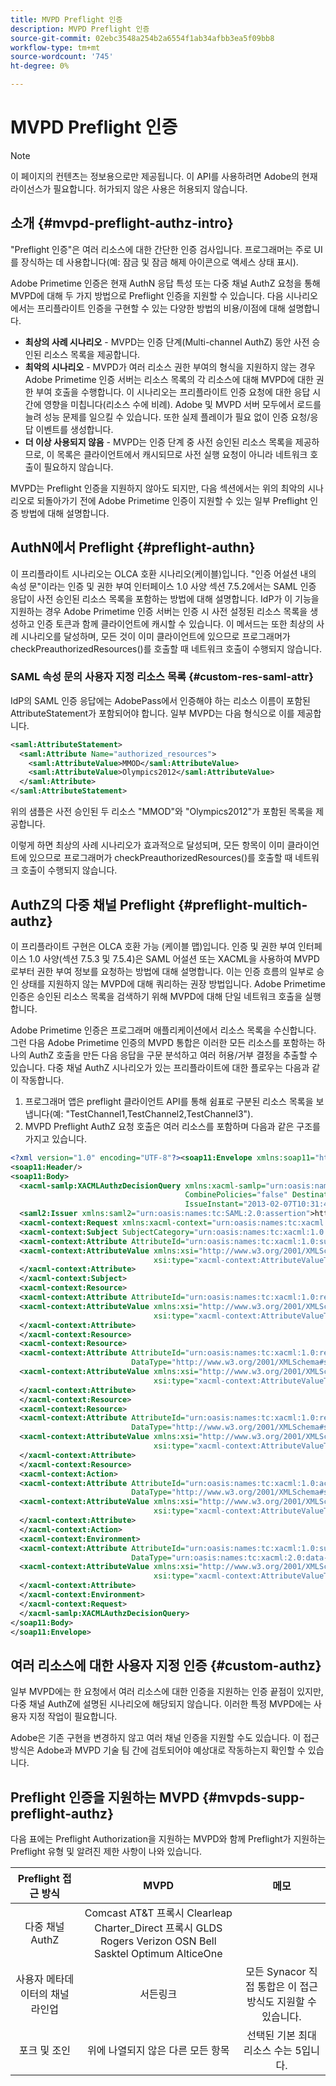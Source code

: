 ```yaml
---
title: MVPD Preflight 인증
description: MVPD Preflight 인증
source-git-commit: 02ebc3548a254b2a6554f1ab34afbb3ea5f09bb8
workflow-type: tm+mt
source-wordcount: '745'
ht-degree: 0%

---
```


# MVPD Preflight 인증

>[!NOTE]
>
>이 페이지의 컨텐츠는 정보용으로만 제공됩니다. 이 API를 사용하려면 Adobe의 현재 라이선스가 필요합니다. 허가되지 않은 사용은 허용되지 않습니다.

## 소개 {#mvpd-preflight-authz-intro}

&quot;Preflight 인증&quot;은 여러 리소스에 대한 간단한 인증 검사입니다. 프로그래머는 주로 UI를 장식하는 데 사용합니다(예: 잠금 및 잠금 해제 아이콘으로 액세스 상태 표시).

Adobe Primetime 인증은 현재 AuthN 응답 특성 또는 다중 채널 AuthZ 요청을 통해 MVPD에 대해 두 가지 방법으로 Preflight 인증을 지원할 수 있습니다.  다음 시나리오에서는 프리플라이트 인증을 구현할 수 있는 다양한 방법의 비용/이점에 대해 설명합니다.

* **최상의 사례 시나리오** - MVPD는 인증 단계(Multi-channel AuthZ) 동안 사전 승인된 리소스 목록을 제공합니다.
* **최악의 시나리오** - MVPD가 여러 리소스 권한 부여의 형식을 지원하지 않는 경우 Adobe Primetime 인증 서버는 리소스 목록의 각 리소스에 대해 MVPD에 대한 권한 부여 호출을 수행합니다. 이 시나리오는 프리플라이트 인증 요청에 대한 응답 시간에 영향을 미칩니다(리소스 수에 비례). Adobe 및 MVPD 서버 모두에서 로드를 늘려 성능 문제를 일으킬 수 있습니다. 또한 실제 플레이가 필요 없이 인증 요청/응답 이벤트를 생성합니다.
* **더 이상 사용되지 않음** - MVPD는 인증 단계 중 사전 승인된 리소스 목록을 제공하므로, 이 목록은 클라이언트에서 캐시되므로 사전 실행 요청이 아니라 네트워크 호출이 필요하지 않습니다.

MVPD는 Preflight 인증을 지원하지 않아도 되지만, 다음 섹션에서는 위의 최악의 시나리오로 되돌아가기 전에 Adobe Primetime 인증이 지원할 수 있는 일부 Preflight 인증 방법에 대해 설명합니다.

## AuthN에서 Preflight {#preflight-authn}

이 프리플라이트 시나리오는 OLCA 호환 시나리오(케이블)입니다. &quot;인증 어설션 내의 속성 문&quot;이라는 인증 및 권한 부여 인터페이스 1.0 사양 섹션 7.5.2에서는 SAML 인증 응답이 사전 승인된 리소스 목록을 포함하는 방법에 대해 설명합니다. IdP가 이 기능을 지원하는 경우 Adobe Primetime 인증 서버는 인증 시 사전 설정된 리소스 목록을 생성하고 인증 토큰과 함께 클라이언트에 캐시할 수 있습니다. 이 메서드는 또한 최상의 사례 시나리오를 달성하며, 모든 것이 이미 클라이언트에 있으므로 프로그래머가 checkPreauthorizedResources()를 호출할 때 네트워크 호출이 수행되지 않습니다.

### SAML 속성 문의 사용자 지정 리소스 목록 {#custom-res-saml-attr}

IdP의 SAML 인증 응답에는 AdobePass에서 인증해야 하는 리소스 이름이 포함된 AttributeStatement가 포함되어야 합니다.  일부 MVPD는 다음 형식으로 이를 제공합니다.

```XML
<saml:AttributeStatement>
  <saml:Attribute Name="authorized_resources">
    <saml:AttributeValue>MMOD</saml:AttributeValue>
    <saml:AttributeValue>Olympics2012</saml:AttributeValue>
  </saml:Attribute>
</saml:AttributeStatement>
```

위의 샘플은 사전 승인된 두 리소스 &quot;MMOD&quot;와 &quot;Olympics2012&quot;가 포함된 목록을 제공합니다.

이렇게 하면 최상의 사례 시나리오가 효과적으로 달성되며, 모든 항목이 이미 클라이언트에 있으므로 프로그래머가 checkPreauthorizedResources()를 호출할 때 네트워크 호출이 수행되지 않습니다.

## AuthZ의 다중 채널 Preflight {#preflight-multich-authz}

이 프리플라이트 구현은 OLCA 호환 가능 (케이블 맵)입니다.  인증 및 권한 부여 인터페이스 1.0 사양(섹션 7.5.3 및 7.5.4)은 SAML 어설션 또는 XACML을 사용하여 MVPD로부터 권한 부여 정보를 요청하는 방법에 대해 설명합니다. 이는 인증 흐름의 일부로 승인 상태를 지원하지 않는 MVPD에 대해 쿼리하는 권장 방법입니다. Adobe Primetime 인증은 승인된 리소스 목록을 검색하기 위해 MVPD에 대해 단일 네트워크 호출을 실행합니다.


Adobe Primetime 인증은 프로그래머 애플리케이션에서 리소스 목록을 수신합니다. 그런 다음 Adobe Primetime 인증의 MVPD 통합은 이러한 모든 리소스를 포함하는 하나의 AuthZ 호출을 만든 다음 응답을 구문 분석하고 여러 허용/거부 결정을 추출할 수 있습니다.  다중 채널 AuthZ 시나리오가 있는 프리플라이트에 대한 플로우는 다음과 같이 작동합니다.

1. 프로그래머 앱은 preflight 클라이언트 API를 통해 쉼표로 구분된 리소스 목록을 보냅니다(예: &quot;TestChannel1,TestChannel2,TestChannel3&quot;).
1. MVPD Preflight AuthZ 요청 호출은 여러 리소스를 포함하며 다음과 같은 구조를 가지고 있습니다.

```XML
<?xml version="1.0" encoding="UTF-8"?><soap11:Envelope xmlns:soap11="http://schemas.xmlsoap.org/soap/envelope/"> 
<soap11:Header/> 
<soap11:Body> 
  <xacml-samlp:XACMLAuthzDecisionQuery xmlns:xacml-samlp="urn:oasis:names:tc:xacml:2.0:profile:saml2.0:v2:schema:protocol" 
                                       CombinePolicies="false" Destination="https://login.idpexmaple.net/" ID="_3576604f382455d6495f342d9e07b69c" 
                                       IssueInstant="2013-02-07T10:31:40.333Z" Version="2.0"> 
  <saml2:Issuer xmlns:saml2="urn:oasis:names:tc:SAML:2.0:assertion">https://saml.sp.auth-staging.adobe.com/on-behalf-of/TestDistributors</saml2:Issuer> 
  <xacml-context:Request xmlns:xacml-context="urn:oasis:names:tc:xacml:2.0:context:schema:os"> 
  <xacml-context:Subject SubjectCategory="urn:oasis:names:tc:xacml:1.0:subject-category:access-subject"> 
  <xacml-context:Attribute AttributeId="urn:oasis:names:tc:xacml:1.0:subject:subject-id" DataType="http://www.w3.org/2001/XMLSchema#string"> 
  <xacml-context:AttributeValue xmlns:xsi="http://www.w3.org/2001/XMLSchema-instance" 
                                xsi:type="xacml-context:AttributeValueType">VFZTAQEAABQCe[...]</xacml-context:AttributeValue> 
  </xacml-context:Attribute> 
  </xacml-context:Subject> 
  <xacml-context:Resource> 
  <xacml-context:Attribute AttributeId="urn:oasis:names:tc:xacml:1.0:resource:resource-id" DataType="http://www.w3.org/2001/XMLSchema#string"> 
  <xacml-context:AttributeValue xmlns:xsi="http://www.w3.org/2001/XMLSchema-instance" 
                                xsi:type="xacml-context:AttributeValueType">TestChannel1</xacml-context:AttributeValue> 
  </xacml-context:Attribute> 
  </xacml-context:Resource> 
  <xacml-context:Resource> 
  <xacml-context:Attribute AttributeId="urn:oasis:names:tc:xacml:1.0:resource:resource-id" 
                           DataType="http://www.w3.org/2001/XMLSchema#string"> 
  <xacml-context:AttributeValue xmlns:xsi="http://www.w3.org/2001/XMLSchema-instance" 
                                xsi:type="xacml-context:AttributeValueType">TestChannel2</xacml-context:AttributeValue> 
  </xacml-context:Attribute> 
  </xacml-context:Resource> 
  <xacml-context:Resource> 
  <xacml-context:Attribute AttributeId="urn:oasis:names:tc:xacml:1.0:resource:resource-id" 
                           DataType="http://www.w3.org/2001/XMLSchema#string"> 
  <xacml-context:AttributeValue xmlns:xsi="http://www.w3.org/2001/XMLSchema-instance"
                                xsi:type="xacml-context:AttributeValueType">TestChannel3</xacml-context:AttributeValue> 
  </xacml-context:Attribute> 
  </xacml-context:Resource> 
  <xacml-context:Action> 
  <xacml-context:Attribute AttributeId="urn:oasis:names:tc:xacml:1.0:action:action-id" 
                           DataType="http://www.w3.org/2001/XMLSchema#string"> 
  <xacml-context:AttributeValue xmlns:xsi="http://www.w3.org/2001/XMLSchema-instance" 
                                xsi:type="xacml-context:AttributeValueType">VIEW</xacml-context:AttributeValue> 
  </xacml-context:Attribute> 
  </xacml-context:Action> 
  <xacml-context:Environment> 
  <xacml-context:Attribute AttributeId="urn:oasis:names:tc:xacml:1.0:subject:authn-locality:ip-address" 
                           DataType="urn:oasis:names:tc:xacml:2.0:data-type:ipAddress"> 
  <xacml-context:AttributeValue xmlns:xsi="http://www.w3.org/2001/XMLSchema-instance" 
                                xsi:type="xacml-context:AttributeValueType">127.0.0.1</xacml-context:AttributeValue> 
  </xacml-context:Attribute> 
  </xacml-context:Environment> 
  </xacml-context:Request> 
  </xacml-samlp:XACMLAuthzDecisionQuery> 
</soap11:Body> 
</soap11:Envelope>
```

## 여러 리소스에 대한 사용자 지정 인증 {#custom-authz}

일부 MVPD에는 한 요청에서 여러 리소스에 대한 인증을 지원하는 인증 끝점이 있지만, 다중 채널 AuthZ에 설명된 시나리오에 해당되지 않습니다. 이러한 특정 MVPD에는 사용자 지정 작업이 필요합니다.

Adobe은 기존 구현을 변경하지 않고 여러 채널 인증을 지원할 수도 있습니다.  이 접근 방식은 Adobe과 MVPD 기술 팀 간에 검토되어야 예상대로 작동하는지 확인할 수 있습니다.

## Preflight 인증을 지원하는 MVPD {#mvpds-supp-preflight-authz}

다음 표에는 Preflight Authorization을 지원하는 MVPD와 함께 Preflight가 지원하는 Preflight 유형 및 알려진 제한 사항이 나와 있습니다.

| Preflight 접근 방식 | MVPD | 메모 |
|:-------------------------------:|:--------------------------------------------------------------------------------------------------------:|:------------------------------------------------------------------:|
| 다중 채널 AuthZ | Comcast AT&amp;T 프록시 Clearleap Charter_Direct 프록시 GLDS Rogers Verizon OSN Bell Sasktel Optimum AlticeOne |                                                                    |
| 사용자 메타데이터의 채널 라인업 | 서든링크 | 모든 Synacor 직접 통합은 이 접근 방식도 지원할 수 있습니다. |
| 포크 및 조인 | 위에 나열되지 않은 다른 모든 항목 | 선택된 기본 최대 리소스 수는 5입니다. |

<!--
![RelatedInformation]
>* [Logout](/help/authentication/usecase-mvpd-logout.md)
>* [Authorization](/help/authentication/authz-usecase.md)
>* [MVPD Integration Features](/help/authentication/mvpd-integr-features.md)
>* [MVPD User Metadata Exchange](/help/authentication/mvpd-user-metadata-exchng.md)
>* [Preflight Authorization - Programmer Integration Guide](/help/authentication/preflight-authz.md)
>* [AuthN and AuthZ Interface 1.0 Specification](https://www.cablelabs.com/specifications/CL-SP-AUTH1.0-I04-120621.pdf){target=_blank} 
-->
